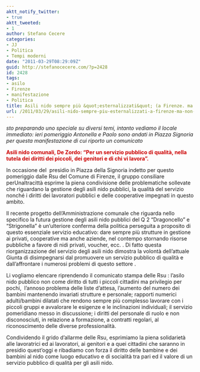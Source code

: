 ```yaml
---
aktt_notify_twitter:
- true
aktt_tweeted:
- 1
author: Stefano Cecere
categories:
- JJ
- Politica
- Tempi moderni
date: "2011-03-29T08:29:09Z"
guid: http://stefanocecere.com/?p=2428
id: 2428
tags:
- asilo
- Firenze
- manifestazione
- Politica
title: Asili nido sempre più &quot;esternalizzati&quot; (a Firenze. ma non solo)
url: /2011/03/29/asili-nido-sempre-piu-esternalizzati-a-firenze-ma-non-solo/
---
```


_sto preparando uno speciale su diversi temi, intanto vediamo il locale immediato: ieri pomeriggio Antonella e Paolo sono andati in Piazza Signoria per questa manifestazione di cui riporto un comunicato_

<span style="color: #cc0000"><strong>Asili nido comunali, De Zordo: “Per un servizio pubblico di qualità, nella tutela dei diritti dei piccoli, dei genitori e di chi vi lavora”.</strong></span>

 <span style="color: #cc0000"></span>

In occasione del  presidio in Piazza della Signoria indetto per questo pomeriggio dalle Rsu del Comune di Firenze, il gruppo consiliare perUnaltracittà esprime la piena condivisione delle problematiche sollevate che riguardano la gestione degli asili nido pubblici, la qualità del servizio nonché i diritti dei lavoratori pubblici e delle cooperative impegnati in questo ambito.

Il recente progetto dell’Amministrazione comunale che riguarda nello specifico la futura gestione degli asili nido pubblici del Q 2 “Dragoncello” e “Strigonella” è un’ulteriore conferma della politica perseguita a proposito di questo essenziale servizio educativo: dare sempre più strutture in gestione ai privati, cooperative ma anche aziende, nel contempo stornando risorse pubbliche a favore di nidi privati, voucher, ecc. . Di fatto questa riorganizzazione del servizio degli asili nido dimostra la volontà dell’attuale Giunta di disimpegnarsi dal promuovere un servizio pubblico di qualità e dall’affrontare i numerosi problemi di questo settore .

Li vogliamo elencare riprendendo il comunicato stampa delle Rsu : l’asilo nido pubblico non come diritto di tutti i piccoli cittadini ma privilegio per pochi,  l’annoso problema delle liste d’attesa, l’aumento del numero dei bambini mantenendo invariati strutture e personale; rapporti numerici adulti/bambini dilatati che rendono sempre più complesso lavorare con i piccoli gruppi e avvalorare le esigenze e le inclinazioni individuali; il servizio pomeridiano messo in discussione; i diritti del personale di ruolo e non disconosciuti, in relazione a formazione, a contratti regolari, al riconoscimento delle diverse professionalità.

Condividendo il grido d’allarme delle Rsu, esprimiamo la piena solidarietà alle lavoratrici ed ai lavoratori, ai genitori e a quei cittadini che saranno in presidio quest’oggi e ribadiamo con forza il diritto delle bambine e dei bambini al nido come luogo educativo e di socialità tra pari ed il valore di un servizio pubblico di qualità per gli asili nido.